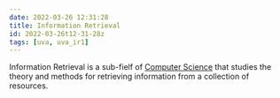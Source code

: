 ```yaml
---
date: 2022-03-26 12:31:28
title: Information Retrieval
id: 2022-03-26t12-31-28z
tags: [uva, uva_ir1]
---
```


Information Retrieval is a sub-fielf of
[Computer Science](./2020-10-14t15-05-24z.md) that studies the theory and
methods for retrieving information from a collection of resources.
